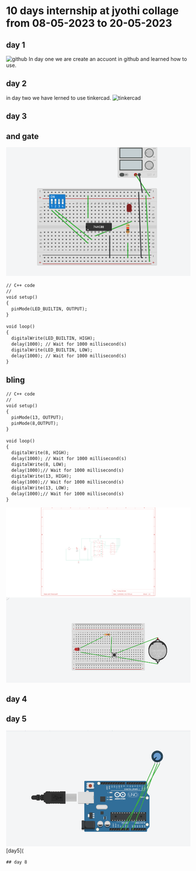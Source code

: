 # 10 days internship at jyothi collage from 08-05-2023 to 20-05-2023
## day 1
![github](https://github.com/jineeshms/jineesh)
In day one we are create an accuont in github and learned how  to use.
## day 2
in day two we have lerned  to use tinkercad.
![tinkercad](https://www.tinkercad.com/dashboard)
## day 3
## and gate
![and](https://github.com/jineeshms/jineesh/blob/main/and.png)
```
// C++ code
//
void setup()
{
  pinMode(LED_BUILTIN, OUTPUT);
}

void loop()
{
  digitalWrite(LED_BUILTIN, HIGH);
  delay(1000); // Wait for 1000 millisecond(s)
  digitalWrite(LED_BUILTIN, LOW);
  delay(1000); // Wait for 1000 millisecond(s)
}
```
## bling
```
// C++ code
//
void setup()
{
  pinMode(13, OUTPUT);
  pinMode(8,OUTPUT);
}

void loop()
{
  digitalWrite(8, HIGH);
  delay(1000); // Wait for 1000 millisecond(s)
  digitalWrite(8, LOW);
  delay(1000);// Wait for 1000 millisecond(s)
  digitalWrite(13, HIGH);
  delay(1000);// Wait for 1000 millisecond(s)
  digitalWrite(13, LOW);
  delay(1000);// Wait for 1000 millisecond(s)
}
```
![day3](https://github.com/jineeshms/jineesh/blob/main/and2.png)
![day3](https://github.com/jineeshms/jineesh/blob/main/and3.png)


## day 4

## day 5
![day5](https://github.com/jineeshms/jineesh/blob/main/day5.png)
[day5](
````
## day 8
